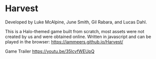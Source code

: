 # Harvest

Developed by Luke McAlpine, June Smith, Gil Rabara, and Lucas Dahl.

This is a Halo-themed game built from scratch, most assets were not created by us and were obtained online.  Written in javascript and can be played in the browser: https://iammeers.github.io/Harvest/

Game Trailer
https://youtu.be/35lcvfWEUpQ


